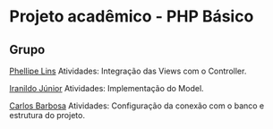 # Projeto acadêmico - PHP Básico

## Grupo

[Phellipe Lins](https://github.com/phellipelins)
Atividades: Integração das Views com o Controller.

[Iranildo Júnior](https://plus.google.com/u/0/+IranildoJr/about)
Atividades: Implementação do Model.

[Carlos Barbosa](https://plus.google.com/u/0/110459946017082194490/about)
Atividades: Configuração da conexão com o banco e estrutura do projeto.
